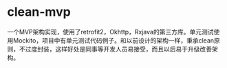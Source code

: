 # clean-mvp
一个MVP架构实现，使用了retrofit2，Okhttp，Rxjava的第三方库。单元测试使用Mockito，项目中有单元测试代码例子。和以前设计的架构一样，秉承clean原则，不过度封装，这样好处是同事等开发人员易接受，而且以后易于升级改善架构。
